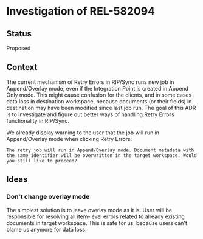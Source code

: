 # Investigation of REL-582094

## Status

Proposed

## Context

The current mechanism of Retry Errors in RIP/Sync runs new job in Append/Overlay mode, even if the Integration Point is created in Append Only mode. This might cause confusion for the clients, and in some cases data loss in destination workspace, because documents (or their fields) in destination may have been modified since last job run. The goal of this ADR is to investigate and figure out better ways of handling Retry Errors functionality in RIP/Sync.

We already display warning to the user that the job will run in Append/Overlay mode when clicking Retry Errors:

`The retry job will run in Append/Overlay mode. Document metadata with the same identifier will be overwritten in the target workspace. Would you still like to proceed?`

## Ideas

### Don't change overlay mode

The simplest solution is to leave overlay mode as it is. User will be responsible for resolving all item-level errors related to already existing documents in target workspace. This is safe for us, because users can't blame us anymore for data loss.

